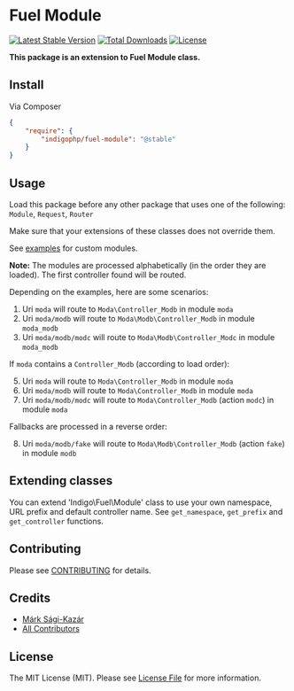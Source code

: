 # Fuel Module

[![Latest Stable Version](https://poser.pugx.org/indigophp/fuel-module/v/stable.png)](https://packagist.org/packages/indigophp/fuel-module)
[![Total Downloads](https://poser.pugx.org/indigophp/fuel-module/downloads.png)](https://packagist.org/packages/indigophp/fuel-module)
[![License](https://poser.pugx.org/indigophp/fuel-module/license.png)](https://packagist.org/packages/indigophp/fuel-module)

**This package is an extension to Fuel Module class.**


## Install

Via Composer

``` json
{
    "require": {
        "indigophp/fuel-module": "@stable"
    }
}
```


## Usage

Load this package before any other package that uses one of the following: `Module`, `Request`, `Router`

Make sure that your extensions of these classes does not override them.

See [examples](https://github.com/indigophp/fuel-module/tree/develop/examples/) for custom modules.

**Note:** The modules are processed alphabetically (in the order they are loaded). The first controller found will be routed.

Depending on the examples, here are some scenarios:

1. Uri `moda` will route to `Moda\Controller_Modb` in module `moda`
2. Uri `moda/modb` will route to `Moda\Modb\Controller_Modb` in module `moda_modb`
3. Uri `moda/modb/modc` will route to `Moda\Modb\Controller_Modc` in module `moda_modb`


If `moda` contains a `Controller_Modb` (according to load order):

5. Uri `moda` will route to `Moda\Controller_Modb` in module `moda`
6. Uri `moda/modb` will route to `Moda\Controller_Modb` in module `moda`
7. Uri `moda/modb/modc` will route to `Moda\Controller_Modb` (action `modc`) in module `moda`


Fallbacks are processed in a reverse order:

8. Uri `moda/modb/fake` will route to `Moda\Modb\Controller_Modb` (action `fake`) in module `modb`


## Extending classes

You can extend 'Indigo\Fuel\Module' class to use your own namespace, URL prefix and default controller name. See `get_namespace`, `get_prefix` and `get_controller` functions.


## Contributing

Please see [CONTRIBUTING](https://github.com/indigophp/fuel-module/blob/develop/CONTRIBUTING.md) for details.


## Credits

- [Márk Sági-Kazár](https://github.com/sagikazarmark)
- [All Contributors](https://github.com/indigophp/fuel-module/contributors)


## License

The MIT License (MIT). Please see [License File](https://github.com/indigophp/fuel-module/blob/develop/LICENSE) for more information.
